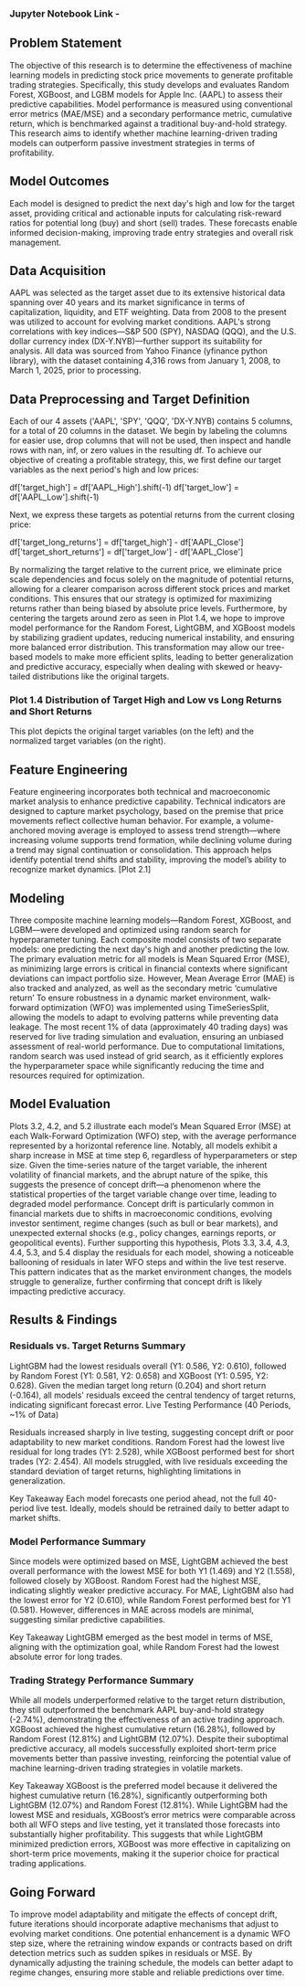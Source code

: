 ### Jupyter Notebook Link -

## Problem Statement
The objective of this research is to determine the effectiveness of machine learning models in predicting stock price movements to generate profitable trading strategies. Specifically, this study develops and evaluates Random Forest, XGBoost, and LGBM models for Apple Inc. (AAPL) to assess their predictive capabilities. Model performance is measured using conventional error metrics (MAE/MSE) and a secondary performance metric, cumulative return, which is benchmarked against a traditional buy-and-hold strategy. This research aims to identify whether machine learning-driven trading models can outperform passive investment strategies in terms of profitability.

## Model Outcomes
Each model is designed to predict the next day's high and low for the target asset, providing critical and actionable inputs for calculating risk-reward ratios for potential long (buy) and short (sell) trades. These forecasts enable informed decision-making, improving trade entry strategies and overall risk management.

## Data Acquisition
AAPL was selected as the target asset due to its extensive historical data spanning over 40 years and its market significance in terms of capitalization, liquidity, and ETF weighting. Data from 2008 to the present was utilized to account for evolving market conditions. AAPL's strong correlations with key indices—S&P 500 (SPY), NASDAQ (QQQ), and the U.S. dollar currency index (DX-Y.NYB)—further support its suitability for analysis. All data was sourced from Yahoo Finance (yfinance python library), with the dataset containing 4,316 rows from January 1, 2008, to March 1, 2025, prior to processing.

## Data Preprocessing and Target Definition
Each of our 4 assets ('AAPL', 'SPY', 'QQQ', 'DX-Y.NYB) contains 5 columns, for a total of 20 columns in the dataset. We begin by labeling the columns for easier use, drop columns that will not be used, then inspect and handle rows with nan, inf, or zero values in the resulting df. 
To achieve our objective of creating a profitable strategy, this, we first define our target variables as the next period's high and low prices:

df['target_high'] = df['AAPL_High'].shift(-1)
df['target_low'] = df['AAPL_Low'].shift(-1)

Next, we express these targets as potential returns from the current closing price:

df['target_long_returns'] = df['target_high'] - df['AAPL_Close']
df['target_short_returns'] = df['target_low'] - df['AAPL_Close']

By normalizing the target relative to the current price, we eliminate price scale dependencies and focus solely on the magnitude of potential returns, allowing for a clearer comparison across different stock prices and market conditions. This ensures that our strategy is optimized for maximizing returns rather than being biased by absolute price levels.
Furthermore, by centering the targets around zero as seen in Plot 1.4, we hope to improve model performance for the Random Forest, LightGBM, and XGBoost models by stabilizing gradient updates, reducing numerical instability, and ensuring more balanced error distribution. This transformation may allow our tree-based models to make more efficient splits, leading to better generalization and predictive accuracy, especially when dealing with skewed or heavy-tailed distributions like the original targets.

### Plot 1.4 Distribution of Target High and Low vs Long Returns and Short Returns
This plot depicts the original target variables (on the left) and the normalized target variables (on the right).

## Feature Engineering
Feature engineering incorporates both technical and macroeconomic market analysis to enhance predictive capability. Technical indicators are designed to capture market psychology, based on the premise that price movements reflect collective human behavior. For example, a volume-anchored moving average is employed to assess trend strength—where increasing volume supports trend formation, while declining volume during a trend may signal continuation or consolidation. This approach helps identify potential trend shifts and stability, improving the model’s ability to recognize market dynamics.
[Plot 2.1]

## Modeling
Three composite machine learning models—Random Forest, XGBoost, and LGBM—were developed and optimized using random search for hyperparameter tuning. Each composite model consists of two separate models: one predicting the next day's high and another predicting the low.  The primary evaluation metric for all models is Mean Squared Error (MSE), as minimizing large errors is critical in financial contexts where significant deviations can impact portfolio size. However, Mean Average Error (MAE) is also tracked and analyzed, as well as the secondary metric ‘cumulative return’
To ensure robustness in a dynamic market environment, walk-forward optimization (WFO) was implemented using TimeSeriesSplit, allowing the models to adapt to evolving patterns while preventing data leakage. The most recent 1% of data (approximately 40 trading days) was reserved for live trading simulation and evaluation, ensuring an unbiased assessment of real-world performance. Due to computational limitations, random search was used instead of grid search, as it efficiently explores the hyperparameter space while significantly reducing the time and resources required for optimization.

## Model Evaluation
Plots 3.2, 4.2, and 5.2 illustrate each model’s Mean Squared Error (MSE) at each Walk-Forward Optimization (WFO) step, with the average performance represented by a horizontal reference line. Notably, all models exhibit a sharp increase in MSE at time step 6, regardless of hyperparameters or step size. Given the time-series nature of the target variable, the inherent volatility of financial markets, and the abrupt nature of the spike, this suggests the presence of concept drift—a phenomenon where the statistical properties of the target variable change over time, leading to degraded model performance.
Concept drift is particularly common in financial markets due to shifts in macroeconomic conditions, evolving investor sentiment, regime changes (such as bull or bear markets), and unexpected external shocks (e.g., policy changes, earnings reports, or geopolitical events). Further supporting this hypothesis, Plots 3.3, 3.4, 4.3, 4.4, 5.3, and 5.4 display the residuals for each model, showing a noticeable ballooning of residuals in later WFO steps and within the live test reserve. This pattern indicates that as the market environment changes, the models struggle to generalize, further confirming that concept drift is likely impacting predictive accuracy.

## Results & Findings

### Residuals vs. Target Returns Summary

LightGBM had the lowest residuals overall (Y1: 0.586, Y2: 0.610), followed by Random Forest (Y1: 0.581, Y2: 0.658) and XGBoost (Y1: 0.595, Y2: 0.628).
Given the median target long return (0.204) and short return (-0.164), all models' residuals exceed the central tendency of target returns, indicating significant forecast error.
Live Testing Performance (40 Periods, ~1% of Data)

Residuals increased sharply in live testing, suggesting concept drift or poor adaptability to new market conditions.
Random Forest had the lowest live residual for long trades (Y1: 2.528), while XGBoost performed best for short trades (Y2: 2.454).
All models struggled, with live residuals exceeding the standard deviation of target returns, highlighting limitations in generalization.

Key Takeaway
Each model forecasts one period ahead, not the full 40-period live test. Ideally, models should be retrained daily to better adapt to market shifts.

### Model Performance Summary
Since models were optimized based on MSE, LightGBM achieved the best overall performance with the lowest MSE for both Y1 (1.469) and Y2 (1.558), followed closely by XGBoost. Random Forest had the highest MSE, indicating slightly weaker predictive accuracy.
For MAE, LightGBM also had the lowest error for Y2 (0.610), while Random Forest performed best for Y1 (0.581). However, differences in MAE across models are minimal, suggesting similar predictive capabilities.

Key Takeaway
LightGBM emerged as the best model in terms of MSE, aligning with the optimization goal, while Random Forest had the lowest absolute error for long trades.

### Trading Strategy Performance Summary
While all models underperformed relative to the target return distribution, they still outperformed the benchmark AAPL buy-and-hold strategy (-2.74%), demonstrating the effectiveness of an active trading approach. XGBoost achieved the highest cumulative return (16.28%), followed by Random Forest (12.81%) and LightGBM (12.07%).
Despite their suboptimal predictive accuracy, all models successfully exploited short-term price movements better than passive investing, reinforcing the potential value of machine learning-driven trading strategies in volatile markets.

Key Takeaway
XGBoost is the preferred model because it delivered the highest cumulative return (16.28%), significantly outperforming both LightGBM (12.07%) and Random Forest (12.81%). While LightGBM had the lowest MSE and residuals, XGBoost’s error metrics were comparable across both all WFO steps and live testing, yet it translated those forecasts into substantially higher profitability. This suggests that while LightGBM minimized prediction errors, XGBoost was more effective in capitalizing on short-term price movements, making it the superior choice for practical trading applications.

## Going Forward
To improve model adaptability and mitigate the effects of concept drift, future iterations should incorporate adaptive mechanisms that adjust to evolving market conditions. One potential enhancement is a dynamic WFO step size, where the retraining window expands or contracts based on drift detection metrics such as sudden spikes in residuals or MSE. By dynamically adjusting the training schedule, the models can better adapt to regime changes, ensuring more stable and reliable predictions over time.

